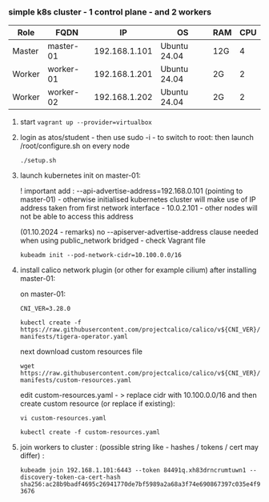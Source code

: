 ### simple k8s cluster - 1 control plane - and 2 workers

| **Role**         | **FQDN**                   | **IP**           | **OS**         | **RAM** | **CPU** |
|------------------|----------------------------|------------------|----------------|---------|---------|
| Master           | master-01                  | 192.168.1.101    | Ubuntu 24.04   | 12G     | 4       |
| Worker           | worker-01                  | 192.168.1.201    | Ubuntu 24.04   | 2G      | 2       |
| Worker           | worker-02                  | 192.168.1.202    | Ubuntu 24.04   | 2G      | 2       |

1. start `vagrant up --provider=virtualbox`
2. login as atos/student - then use sudo -i - to switch to root: then launch /root/configure.sh on every node

    `./setup.sh`

3. launch kubernetes init on master-01:

    ! important add : --api-advertise-address=192.168.0.101 (pointing to master-01) - otherwise initialised kubernetes cluster will make use of IP address taken from first network interface - 10.0.2.101 - other nodes will not be able to access this address

    (01.10.2024 - remarks) no --apiserver-advertise-address clause needed when using public_network bridged  - check Vagrant file
    
    `kubeadm init --pod-network-cidr=10.100.0.0/16`

4. install calico network plugin (or other for example cilium) after installing master-01:

    on master-01:

    `CNI_VER=3.28.0`

    `kubectl create -f https://raw.githubusercontent.com/projectcalico/calico/v${CNI_VER}/manifests/tigera-operator.yaml`

    next download custom resources file

    `wget https://raw.githubusercontent.com/projectcalico/calico/v${CNI_VER}/manifests/custom-resources.yaml`

    edit custom-resources.yaml - > replace cidr with 10.100.0.0/16 and then create custom resource (or replace if existing):
    
    `vi custom-resources.yaml` 

    `kubectl create -f custom-resources.yaml`

5. join workers to cluster : (possible string like - hashes / tokens / cert may differ) :

    `kubeadm join 192.168.1.101:6443 --token 84491q.xh83drncrumtuwn1 --discovery-token-ca-cert-hash sha256:ac28b9badf4695c26941770de7bf5989a2a68a3f74e690867397c035e4f93676`